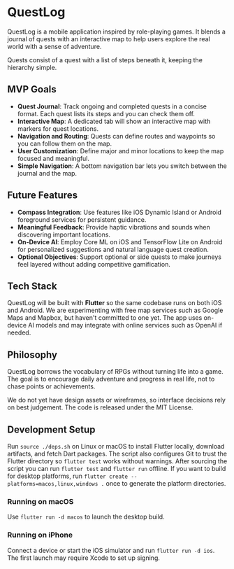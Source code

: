 # QuestLog

QuestLog is a mobile application inspired by role-playing games. It blends a journal of quests with an interactive map to help users explore the real world with a sense of adventure.

Quests consist of a quest with a list of steps beneath it, keeping the hierarchy simple.

## MVP Goals
- **Quest Journal**: Track ongoing and completed quests in a concise format. Each quest lists its steps and you can check them off.
- **Interactive Map**: A dedicated tab will show an interactive map with markers for quest locations.
- **Navigation and Routing**: Quests can define routes and waypoints so you can follow them on the map.
- **User Customization**: Define major and minor locations to keep the map focused and meaningful.
- **Simple Navigation**: A bottom navigation bar lets you switch between the journal and the map.

## Future Features
- **Compass Integration**: Use features like iOS Dynamic Island or Android foreground services for persistent guidance.
- **Meaningful Feedback**: Provide haptic vibrations and sounds when discovering important locations.
- **On‑Device AI**: Employ Core ML on iOS and TensorFlow Lite on Android for personalized suggestions and natural language quest creation.
- **Optional Objectives**: Support optional or side quests to make journeys feel layered without adding competitive gamification.

## Tech Stack
QuestLog will be built with **Flutter** so the same codebase runs on both iOS and Android. We are experimenting with free map services such as Google Maps and Mapbox, but haven't committed to one yet. The app uses on-device AI models and may integrate with online services such as OpenAI if needed.

## Philosophy
QuestLog borrows the vocabulary of RPGs without turning life into a game. The goal is to encourage daily adventure and progress in real life, not to chase points or achievements.

We do not yet have design assets or wireframes, so interface decisions rely on best judgement. The code is released under the MIT License.

## Development Setup
Run `source ./deps.sh` on Linux or macOS to install Flutter locally, download artifacts, and fetch Dart packages. The script also configures Git to trust the Flutter directory so `flutter test` works without warnings. After sourcing the script you can run `flutter test` and `flutter run` offline.
If you want to build for desktop platforms, run `flutter create --platforms=macos,linux,windows .` once to generate the platform directories.

### Running on macOS
Use `flutter run -d macos` to launch the desktop build.

### Running on iPhone
Connect a device or start the iOS simulator and run `flutter run -d ios`. The first launch may require Xcode to set up signing.

